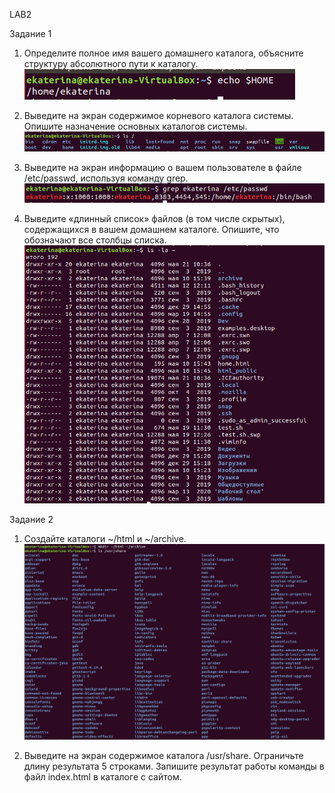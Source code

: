 LAB2

Задание 1

1. Определите полное имя вашего домашнего каталога, объясните структуру абсолютного пути к каталогу.
![1](https://github.com/eremkate/screenshots/blob/main/скрин2.1.png)

2. Выведите на экран содержимое корневого каталога системы. Опишите назначение основных каталогов системы.
![2](https://github.com/eremkate/screenshots/blob/main/скрин2.2.png)

3. Выведите на экран информацию о вашем пользователе в файле /etc/passwd, используя команду grep.
![3](https://github.com/eremkate/screenshots/blob/main/скрин2.3.png)

4. Выведите «длинный список» файлов (в том числе скрытых), содержащихся в вашем домашнем каталоге. Опишите, что обозначают все столбцы списка.
![4](https://github.com/eremkate/screenshots/blob/main/скрин2.4.png)

Задание 2

1. Создайте каталоги ~/html и ~/archive.
![2.1](https://github.com/eremkate/screenshots/blob/main/скрин2.6.png)

2. Выведите на экран содержимое каталога /usr/share. Ограничьте длину результата 5 строками. Запишите результат работы команды в файл index.html в каталоге с сайтом.

